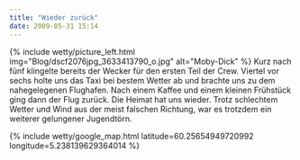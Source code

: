 ```yaml
---
title: "Wieder zurück"
date: 2009-05-31 15:14
---
```

{% include wetty/picture_left.html img="Blog/dscf2076jpg_3633413790_o.jpg" alt="Moby-Dick" %}
Kurz nach fünf klingelte bereits der Wecker für den ersten Teil der Crew. Viertel vor sechs holte uns das Taxi bei bestem Wetter ab und brachte uns zu dem nahegelegenen Flughafen. Nach einem Kaffee und einem kleinen Frühstück ging dann der Flug zurück. Die Heimat hat uns wieder. Trotz schlechtem Wetter und Wind aus der meist falschen Richtung, war es trotzdem ein weiterer gelungener Jugendtörn.

{% include wetty/google_map.html latitude=60.25654949720992 longitude=5.238139629364014 %}
